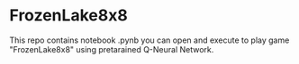 # FrozenLake8x8

This repo contains notebook .pynb you can open and execute to play game "FrozenLake8x8" using pretarained Q-Neural Network. 
